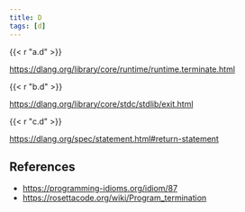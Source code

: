 ```yaml
---
title: D
tags: [d]
---
```


{{< r "a.d" >}}

<https://dlang.org/library/core/runtime/runtime.terminate.html>

{{< r "b.d" >}}

<https://dlang.org/library/core/stdc/stdlib/exit.html>

{{< r "c.d" >}}

<https://dlang.org/spec/statement.html#return-statement>

## References

- <https://programming-idioms.org/idiom/87>
- <https://rosettacode.org/wiki/Program_termination>
